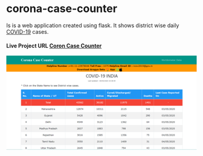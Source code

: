 # corona-case-counter
Is is a web application created using flask. It shows district wise daily [COVID-19](https://covid19india.org) cases.

#### Live Project URL [Coron Case Counter](https://covid19india.pythonanywhere.com/)
<img src="/static/img/corona-case-counter.jpg"/>

